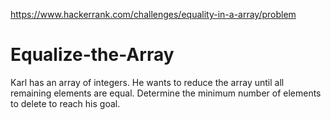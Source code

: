 https://www.hackerrank.com/challenges/equality-in-a-array/problem

# Equalize-the-Array
Karl has an array of integers. He wants to reduce the array until all remaining elements are equal. Determine the minimum number of elements to delete to reach his goal.
